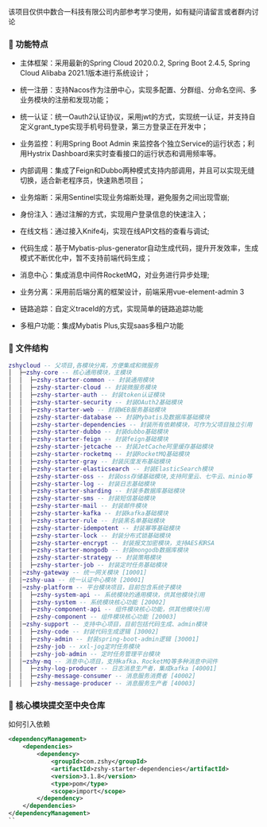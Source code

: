 该项目仅供中数合一科技有限公司内部参考学习使用，如有疑问请留言或者群内讨论
### 🔧 功能特点
- 主体框架：采用最新的Spring Cloud 2020.0.2, Spring Boot 2.4.5, Spring Cloud Alibaba 2021.1版本进行系统设计；

- 统一注册：支持Nacos作为注册中心，实现多配置、分群组、分命名空间、多业务模块的注册和发现功能；

- 统一认证：统一Oauth2认证协议，采用jwt的方式，实现统一认证，并支持自定义grant_type实现手机号码登录，第三方登录正在开发中；

- 业务监控：利用Spring Boot Admin 来监控各个独立Service的运行状态；利用Hystrix Dashboard来实时查看接口的运行状态和调用频率等。

- 内部调用：集成了Feign和Dubbo两种模式支持内部调用，并且可以实现无缝切换，适合新老程序员，快速熟悉项目；

- 业务熔断：采用Sentinel实现业务熔断处理，避免服务之间出现雪崩;

- 身份注入：通过注解的方式，实现用户登录信息的快速注入；

- 在线文档：通过接入Knife4j，实现在线API文档的查看与调试;

- 代码生成：基于Mybatis-plus-generator自动生成代码，提升开发效率，生成模式不断优化中，暂不支持前端代码生成；

- 消息中心：集成消息中间件RocketMQ，对业务进行异步处理;

- 业务分离：采用前后端分离的框架设计，前端采用vue-element-admin
  3
  
- 链路追踪：自定义traceId的方式，实现简单的链路追踪功能

- 多租户功能：集成Mybatis Plus,实现saas多租户功能

### 🗿 文件结构
```lua
zshycloud -- 父项目,各模块分离，方便集成和微服务
│  ├─zshy-core -- 核心通用模块，主模块
│  │  ├─zshy-starter-common -- 封装通用模块
│  │  ├─zshy-starter-cloud -- 封装微服务模块
│  │  ├─zshy-starter-auth -- 封装token认证模块
│  │  ├─zshy-starter-security -- 封装OAuth2基础模块
│  │  ├─zshy-starter-web -- 封装WEB服务基础模块
│  │  ├─zshy-starter-database -- 封装Mybatis及数据库基础模块
│  │  ├─zshy-starter-dependencies -- 封装所有依赖模块，可作为父项目独立引用
│  │  ├─zshy-starter-dubbo -- 封装dubbo基础模块
│  │  ├─zshy-starter-feign -- 封装feign基础模块
│  │  ├─zshy-starter-jetcache -- 封装JetCache阿里缓存基础模块
│  │  ├─zshy-starter-rocketmq -- 封装RocketMQ基础模块
│  │  ├─zshy-starter-gray -- 封装灰度发布基础模块
│  │  ├─zshy-starter-elasticsearch -- 封装ElasticSearch模块
│  │  ├─zshy-starter-oss -- 封装oss存储基础模块,支持阿里云、七牛云、minio等
│  │  ├─zshy-starter-log -- 封装日志基础模块
│  │  ├─zshy-starter-sharding -- 封装多数据库基础模块
│  │  ├─zshy-starter-sms -- 封装短信基础模块
│  │  ├─zshy-starter-mail -- 封装邮件模块
│  │  ├─zshy-starter-kafka -- 封装kafka基础模块
│  │  ├─zshy-starter-rule -- 封装黑名单基础模块
│  │  ├─zshy-starter-idempotent -- 封装幂等基础模块
│  │  ├─zshy-starter-lock -- 封装分布式锁基础模块
│  │  ├─zshy-starter-encrypt -- 封装报文加密模块，支持AES和RSA
│  │  ├─zshy-starter-mongodb -- 封装mongodb数据库模块
│  │  ├─zshy-starter-strategy -- 封装策略模块
│  │  ├─zshy-starter-job -- 封装定时任务基础模块
│  │─zshy-gateway -- 统一网关模块 [10001]
│  │─zshy-uaa -- 统一认证中心模块 [20001]
│  │─zshy-platform -- 平台模块项目，目前包含系统子模块
│  │  ├─zshy-system-api -- 系统模块的通用模块，供其他模块引用
│  │  ├─zshy-system -- 系统模块核心功能 [20002]
│  │  ├─zshy-component-api -- 组件模块核心功能，供其他模块引用
│  │  ├─zshy-component -- 组件模块核心功能 [20003]
│  │─zshy-support -- 支持中心项目，目前包括代码生成、admin模块
│  │  ├─zshy-code -- 封装代码生成逻辑 [30002]
│  │  ├─zshy-admin -- 封装spring-boot-admin逻辑 [30001]
│  │  ├─zshy-job -- xxl-jog定时任务模块
│  │  ├─zshy-job-admin -- 定时任务管理平台模块
│  │─zshy-mq -- 消息中心项目，支持kafka、RocketMQ等多种消息中间件
│  │  ├─zshy-log-producer -- 日志消息生产者，集成kafka [40001]
│  │  ├─zshy-message-consumer -- 消息服务消费者 [40002]
│  │  ├─zshy-message-producer -- 消息服务生产者 [40003] 
```
### 🎨 核心模块提交至中央仓库
如何引入依赖
```xml
<dependencyManagement>
    <dependencies>
        <dependency>
            <groupId>com.zshy</groupId>
            <artifactId>zshy-starter-dependencies</artifactId>
            <version>3.1.8</version>
            <type>pom</type>
            <scope>import</scope>
        </dependency>
    </dependencies>
</dependencyManagement>
``

